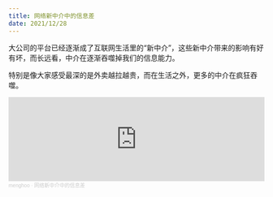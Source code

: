 ```yaml
---
title: 网络新中介中的信息差
date: 2021/12/28
---
```

大公司的平台已经逐渐成了互联网生活里的“新中介”，这些新中介带来的影响有好有坏，而长远看，中介在逐渐吞噬掉我们的信息能力。

特别是像大家感受最深的是外卖越拉越贵，而在生活之外，更多的中介在疯狂吞噬。

<!-- more -->

<iframe width="100%" height="166" scrolling="no" frameborder="no" allow="autoplay" src="https://w.soundcloud.com/player/?url=https%3A//api.soundcloud.com/tracks/1186612228&color=%23ff5500&auto_play=false&hide_related=false&show_comments=true&show_user=true&show_reposts=false&show_teaser=true"></iframe><div style="font-size: 10px; color: #cccccc;line-break: anywhere;word-break: normal;overflow: hidden;white-space: nowrap;text-overflow: ellipsis; font-family: Interstate,Lucida Grande,Lucida Sans Unicode,Lucida Sans,Garuda,Verdana,Tahoma,sans-serif;font-weight: 100;"><a href="https://soundcloud.com/menghoo" title="menghoo" target="_blank" style="color: #cccccc; text-decoration: none;">menghoo</a> · <a href="https://soundcloud.com/menghoo/tjglz4m5l5no" title="网络新中介中的信息差" target="_blank" style="color: #cccccc; text-decoration: none;">网络新中介中的信息差</a></div>
